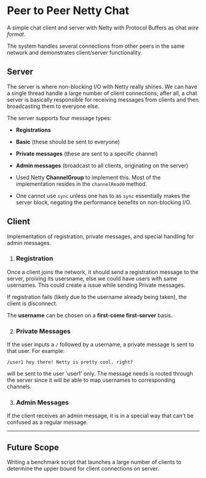 # Peer to Peer Netty Chat

A simple chat client and server with Netty with Protocol Buffers as chat *wire format*.

The system handles several connections from other peers in the same network and demonstrates client/server functionality.

## Server

The server is where non-blocking I/O with Netty really shines. We can have a single thread handle a large number of client connections; after all, a chat server is basically responsible for receiving messages from clients and then broadcasting them to everyone else.

The server supports four message types:
- **Registrations**
- **Basic** (these should be sent to everyone)
- **Private messages** (these are sent to a specific channel)
- **Admin messages** (broadcast to all clients, originating on the server)

- Used Netty **ChannelGroup** to implement this. Most of the implementation resides in the `channelRead0` method.

- One cannot use `sync` unless one has to as `sync` essentially makes the server block, negating the performance benefits on non-blocking I/O.

## Client

Implementation of registration, private messages, and special 
handling for admin messages.

1. ### Registration
Once a client joins the network, it should send a registration message to the server, proiving its usersname, else we could have users with same usernames. This could create a issue while sending Private messages.

If registration fails (likely due to the username already being taken), the client is disconnect. 

The **username** can be chosen on a **first-come first-server** basis.

2. ### Private Messages

If the user inputs a `/` followed by a username, a private 
message is sent to that user. For example:

```
/user1 hey there! Netty is pretty cool, right?
```
will be sent to the user 'user1' only. 
The message needs is routed through the server since it will be able to map usernames to corresponding channels.

3. ### Admin Messages

If the client receives an admin message, it is in a special way that can't be confused as a regular message.

---
## Future Scope

Writing a benchmark script that launches a large number of clients to determine the upper bound for client connections on server.
